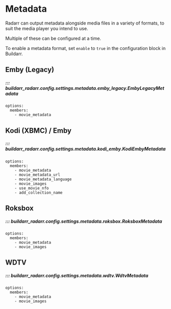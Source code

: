 # Metadata

Radarr can output metadata alongside media files in a variety of formats,
to suit the media player you intend to use.

Multiple of these can be configured at a time.

To enable a metadata format, set `enable` to `true` in the configuration block in Buildarr.

## Emby (Legacy)

##### ::: buildarr_radarr.config.settings.metadata.emby_legacy.EmbyLegacyMetadata
    options:
      members:
        - movie_metadata

## Kodi (XBMC) / Emby

##### ::: buildarr_radarr.config.settings.metadata.kodi_emby.KodiEmbyMetadata
    options:
      members:
        - movie_metadata
        - movie_metadata_url
        - movie_metadata_language
        - movie_images
        - use_movie_nfo
        - add_collection_name

## Roksbox

##### ::: buildarr_radarr.config.settings.metadata.roksbox.RoksboxMetadata
    options:
      members:
        - movie_metadata
        - movie_images

## WDTV

##### ::: buildarr_radarr.config.settings.metadata.wdtv.WdtvMetadata
    options:
      members:
        - movie_metadata
        - movie_images
